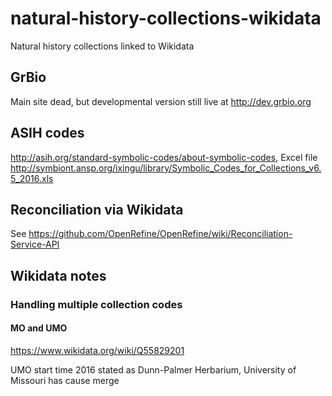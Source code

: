 # natural-history-collections-wikidata

Natural history collections linked to Wikidata

## GrBio

Main site dead, but developmental version still live at http://dev.grbio.org

## ASIH codes

http://asih.org/standard-symbolic-codes/about-symbolic-codes, Excel file http://symbiont.ansp.org/ixingu/library/Symbolic_Codes_for_Collections_v6.5_2016.xls


## Reconciliation via Wikidata

See https://github.com/OpenRefine/OpenRefine/wiki/Reconciliation-Service-API


## Wikidata notes

### Handling multiple collection codes

#### MO and UMO

https://www.wikidata.org/wiki/Q55829201

UMO
start time
2016
stated as
Dunn-Palmer Herbarium, University of Missouri
has cause
merge




